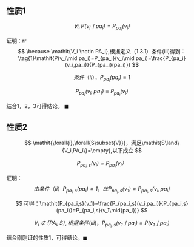 

## 性质1

$$
\tag{1.38}\mathit{\forall{i},P(v_i\mid pa_i)=P_{pa_i}(v_i)}
$$

证明：rr
$$
\because \mathit{V_i \notin PA_i},根据定义（1.3.1）条件(iii)得到：
\tag{1}\mathit{P(v_i\mid pa_i)=P_{pa_i}(v_i\mid pa_i)=\frac{P_{pa_i}(v_i,pa_i)}{P_{pa_i}(pa_i)}}
$$

$$
条件（ii），\tag{2}\mathit{P_{pa_i}(pa_i)\equiv1}
$$

$$
\tag{3}\mathit{P_{pa_i}(v_i,pa_1)\equiv{P_{pa_i}}(v_i)}
$$

结合1，2，3可得结论。 $\blacksquare$





## 性质2


$$
\mathit{\forall{i},\forall{S\subset{V}}}，满足\mathit{S\land\{V_i,PA_i\}=\empty},以下成立
$$

$$
\mathit{P_{pa_i,s}(v_i)=P_{pa_i}(v_i）}
$$

证明：
$$
由条件（ii）\mathit{P_{pa_i,s}(pa_i)=1}，故\mathit{P_{pa_i,s}(v_1)=P_{pa_i,s}(v_i,pa_i)}
$$

$$
可得：\mathit{P_{pa_i,s}(v_1)=\frac{P_{pa_i,s}(v_i,pa_i)}{P_{pa_i,s}(pa_i)}=P_{pa_i,s}(v_1\mid{pa_i})}
$$

$$
\mathit{V_i \notin \{PA_i,S\}},根据条件(iii)，\mathit{P_{pa_i,s}(v_1\mid{pa_i})=P(v_1\mid{pa_i})}
$$

结合刚刚证的性质1，可得结论。$\blacksquare$

